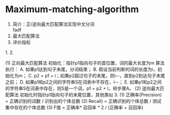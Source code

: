 # Maximum-matching-algorithm
<ol>
<li>简介：正/逆向最大匹配算法实现中文分词</li>
  fadf
<li>最大匹配算法</li>
<li>评价指标</li>
</ol>
1. 
2. 

  (1) 正向最大匹配算法
  初始化：指针p1指向句子的首位置，词的最大长度为m
  算法执行：
  A.	如果p1达到句子末尾，分词结束；
  B.	假设当前判断的词的长度为i，初始化为m；
  C.	p2 = p1 + i；如果p2超过句子的末尾，则i--，直到p2到达句子末尾之前；
  D.	如果p1和p2之间的字符串S在词表中不存在，i--；
  E.	如果p1和p2之间的字符串S在词表中存在，则S是一个词，p1 = p2 + I，转步骤A。
  (2) 逆向最大匹配算法
  初始化时指针p1指向句子的末尾位置，其他类似
3. 
 (1) 正确率(Precision) = 正确识别的词数 /  识别出的个体总数
 (2) Recall) = 正确识别的个体总数 /  测试集中存在的个体总数
 (3) F值 = 正确率* 召回率 * 2 / (正确率 + 召回率)

